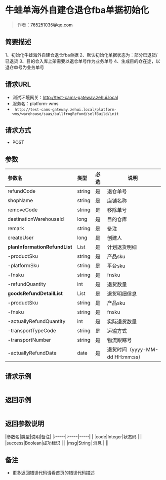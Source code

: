 # 牛蛙单海外自建仓退仓fba单据初始化

> 作者：765251035@qq.com

## 简要描述
1、初始化牛蛙海外自建仓退仓fba单据
2、默认初始化单据状态为：部分已退货/已退货
3、目的仓入库上架需要以退仓单号作为业务单号
4、生成目的仓在途，以退仓单号为业务单号

## 请求URL
- 测试环境网关：http://test-cams-gateway.zehui.local
- 服务名：platform-wms
- ` http://test-cams-gateway.zehui.local/platform-wms/warehouse/saas/bullfrogRefund/selfBuild/init`

## 请求方式
- POST

## 参数

|参数名|类型|必选|说明|
|:----    |:---|:----- |-----   |
|refundCode     |string  |是| 退仓单号|
|shopName     |string  |是 | 店铺名称|
|removeCode     |string  |是 | 移除单号|
|destinationWarehouseId     |long  |是 | 目的仓库|
|remark     |string  |是 | 备注|
|createUser|long|是|创建人|
|**planInformationRefundList**|List|是|计划退货明细|
|-productSku|string|是|产品sku|
|-platformSku|string|是|平台sku|
|-fnsku|string|是|fnsku|
|-refundQuantity|int|是|退货数量|
|**goodsRefundDetailList**|List|是|退货明细信息|
|-productSku|string|是|产品sku|
|-fnsku|string|是|fnsku|
|-actuallyRefundQuantity|int|是|实际退货数量|
|-transportTypeCode|string|是|运输方式|
|-transportNumber|string|是|物流跟踪号|
|-actuallyRefundDate|date|是|退货时间（yyyy-MM-dd HH:mm:ss）|


## 请求示例
```

```

## 返回示例

```

```

## 返回参数说明

|参数名|类型|说明|备注|
|:-----|:-----|-----| |
|code|Integer|状态码 |  |
|success|Boolean|成功标识  |  |
|msg|String| 消息 |  ||


## 备注 

- 更多返回错误代码请看首页的错误代码描述